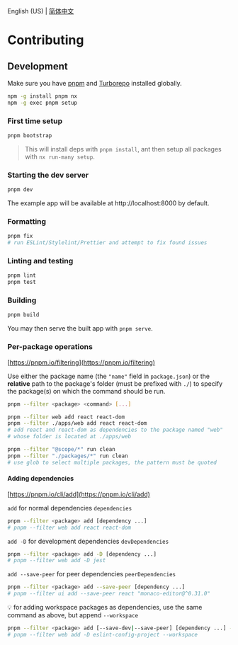 English (US) | [简体中文](CONTRIBUTING.zh-Hans.md)

# Contributing

## Development

Make sure you have [pnpm](https://pnpm.io/installation) and
[Turborepo](https://turbo.build/repo/docs/installing) installed globally.

```bash
npm -g install pnpm nx
npm -g exec pnpm setup
```

### First time setup

```bash
pnpm bootstrap
```

> This will install deps with `pnpm install`, ant then setup all packages with
> `nx run-many setup`.

### Starting the dev server

```bash
pnpm dev
```

The example app will be available at http://localhost:8000 by default.

### Formatting

```bash
pnpm fix
# run ESLint/Stylelint/Prettier and attempt to fix found issues
```

### Linting and testing

```bash
pnpm lint
pnpm test
```

### Building

```bash
pnpm build
```

You may then serve the built app with `pnpm serve`.

### Per-package operations

[https://pnpm.io/filtering](https://pnpm.io/filtering)

Use either the package name (the `"name"` field in `package.json`) or the **relative**
path to the package's folder (must be prefixed with `./`) to specify the package(s) on
which the command should be run.

```bash
pnpm --filter <package> <command> [...]

pnpm --filter web add react react-dom
pnpm --filter ./apps/web add react react-dom
# add react and react-dom as dependencies to the package named "web"
# whose folder is located at ./apps/web

pnpm --filter "@scope/*" run clean
pnpm --filter "./packages/*" run clean
# use glob to select multiple packages, the pattern must be quoted
```

#### Adding dependencies

[https://pnpm.io/cli/add](https://pnpm.io/cli/add)

`add` for normal dependencies `dependencies`

```bash
pnpm --filter <package> add [dependency ...]
# pnpm --filter web add react react-dom
```

`add -D` for development dependencies `devDependencies`

```bash
pnpm --filter <package> add -D [dependency ...]
# pnpm --filter web add -D jest
```

`add --save-peer` for peer dependencies `peerDependencies`

```bash
pnpm --filter <package> add --save-peer [dependency ...]
# pnpm --filter ui add --save-peer react "monaco-editor@^0.31.0"
```

💡 for adding workspace packages as dependencies, use the same command as above, but
append `--workspace`

```bash
pnpm --filter <package> add [--save-dev|--save-peer] [dependency ...] --workspace
# pnpm --filter web add -D eslint-config-project --workspace
```

